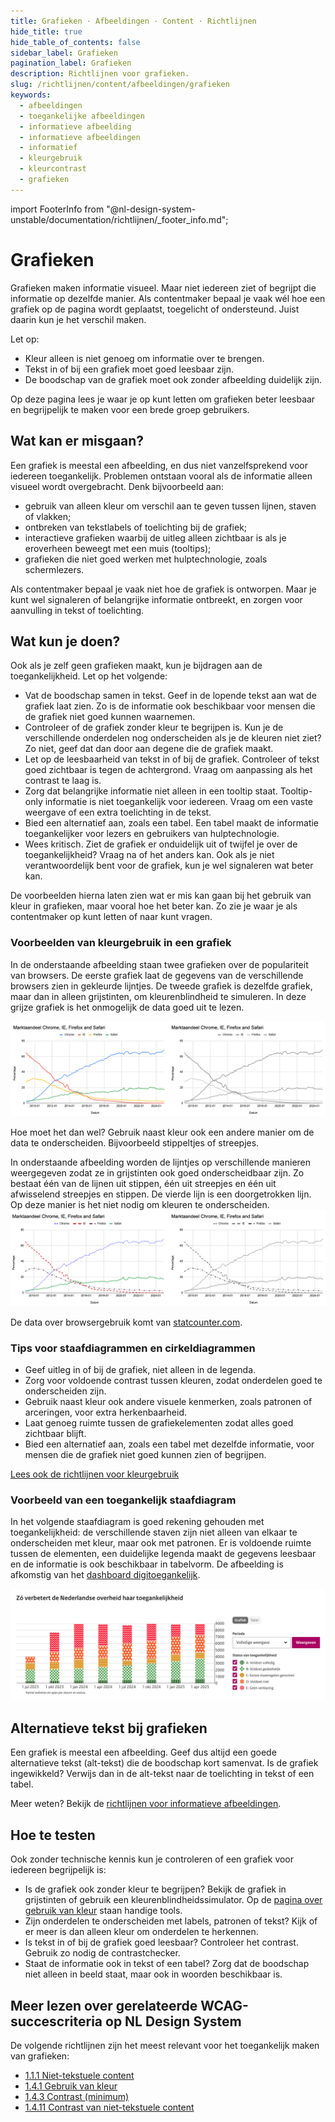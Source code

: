 ```yaml
---
title: Grafieken · Afbeeldingen · Content · Richtlijnen
hide_title: true
hide_table_of_contents: false
sidebar_label: Grafieken
pagination_label: Grafieken
description: Richtlijnen voor grafieken.
slug: /richtlijnen/content/afbeeldingen/grafieken
keywords:
  - afbeeldingen
  - toegankelijke afbeeldingen
  - informatieve afbeelding
  - informatieve afbeeldingen
  - informatief
  - kleurgebruik
  - kleurcontrast
  - grafieken
---
```


<!-- @license CC0-1.0 -->

import FooterInfo from "@nl-design-system-unstable/documentation/richtlijnen/\_footer_info.md";

# Grafieken

Grafieken maken informatie visueel. Maar niet iedereen ziet of begrijpt die informatie op dezelfde manier. Als contentmaker bepaal je vaak wél hoe een grafiek op de pagina wordt geplaatst, toegelicht of ondersteund. Juist daarin kun je het verschil maken.

Let op:

- Kleur alleen is niet genoeg om informatie over te brengen.
- Tekst in of bij een grafiek moet goed leesbaar zijn.
- De boodschap van de grafiek moet ook zonder afbeelding duidelijk zijn.

Op deze pagina lees je waar je op kunt letten om grafieken beter leesbaar en begrijpelijk te maken voor een brede groep gebruikers.

## Wat kan er misgaan?

Een grafiek is meestal een afbeelding, en dus niet vanzelfsprekend voor iedereen toegankelijk. Problemen ontstaan vooral als de informatie alleen visueel wordt overgebracht. Denk bijvoorbeeld aan:

- gebruik van alleen kleur om verschil aan te geven tussen lijnen, staven of vlakken;
- ontbreken van tekstlabels of toelichting bij de grafiek;
- interactieve grafieken waarbij de uitleg alleen zichtbaar is als je eroverheen beweegt met een muis (tooltips);
- grafieken die niet goed werken met hulptechnologie, zoals schermlezers.

Als contentmaker bepaal je vaak niet hoe de grafiek is ontworpen. Maar je kunt wel signaleren of belangrijke informatie ontbreekt, en zorgen voor aanvulling in tekst of toelichting.

## Wat kun je doen?

Ook als je zelf geen grafieken maakt, kun je bijdragen aan de toegankelijkheid. Let op het volgende:

- Vat de boodschap samen in tekst. Geef in de lopende tekst aan wat de grafiek laat zien. Zo is de informatie ook beschikbaar voor mensen die de grafiek niet goed kunnen waarnemen.
- Controleer of de grafiek zonder kleur te begrijpen is. Kun je de verschillende onderdelen nog onderscheiden als je de kleuren niet ziet? Zo niet, geef dat dan door aan degene die de grafiek maakt.
- Let op de leesbaarheid van tekst in of bij de grafiek. Controleer of tekst goed zichtbaar is tegen de achtergrond. Vraag om aanpassing als het contrast te laag is.
- Zorg dat belangrijke informatie niet alleen in een tooltip staat. Tooltip-only informatie is niet toegankelijk voor iedereen. Vraag om een vaste weergave of een extra toelichting in de tekst.
- Bied een alternatief aan, zoals een tabel. Een tabel maakt de informatie toegankelijker voor lezers en gebruikers van hulptechnologie.
- Wees kritisch. Ziet de grafiek er onduidelijk uit of twijfel je over de toegankelijkheid? Vraag na of het anders kan. Ook als je niet verantwoordelijk bent voor de grafiek, kun je wel signaleren wat beter kan.

De voorbeelden hierna laten zien wat er mis kan gaan bij het gebruik van kleur in grafieken, maar vooral hoe het beter kan. Zo zie je waar je als contentmaker op kunt letten of naar kunt vragen.

### Voorbeelden van kleurgebruik in een grafiek

In de onderstaande afbeelding staan twee grafieken over de populariteit van browsers. De eerste grafiek laat de gegevens van de verschillende browsers zien in gekleurde lijntjes. De tweede grafiek is dezelfde grafiek, maar dan in alleen grijstinten, om kleurenblindheid te simuleren. In deze grijze grafiek is het onmogelijk de data goed uit te lezen.

![Twee verschillende weergaven van een grafiek over de populariteit van verschillende webbrowsers, een met gekleurde lijntjes en daarnaast dezelfde grafiek in grijstinten.](https://raw.githubusercontent.com/nl-design-system/documentatie/assets/wcag-1-4-1-grafiek-fout.png)

Hoe moet het dan wel? Gebruik naast kleur ook een andere manier om de data te onderscheiden. Bijvoorbeeld stippeltjes of streepjes.

In onderstaande afbeelding worden de lijntjes op verschillende manieren weergegeven zodat ze in grijstinten ook goed onderscheidbaar zijn. Zo bestaat één van de lijnen uit stippen, één uit streepjes en één uit afwisselend streepjes en stippen. De vierde lijn is een doorgetrokken lijn. Op deze manier is het niet nodig om kleuren te onderscheiden.
![Twee verschillende weergaven van een grafiek over de populariteit van verschillende webbrowsers, een met gekleurde maar verschillend gestreepte lijntjes en daarnaast dezelfde grafiek in grijstinten.](https://raw.githubusercontent.com/nl-design-system/documentatie/assets/wcag-1-4-1-grafiek-goed.png)

De data over browsergebruik komt van [statcounter.com](https://gs.statcounter.com/browser-market-share#monthly-200901-202412).

### Tips voor staafdiagrammen en cirkeldiagrammen

- Geef uitleg in of bij de grafiek, niet alleen in de legenda.
- Zorg voor voldoende contrast tussen kleuren, zodat onderdelen goed te onderscheiden zijn.
- Gebruik naast kleur ook andere visuele kenmerken, zoals patronen of arceringen, voor extra herkenbaarheid.
- Laat genoeg ruimte tussen de grafiekelementen zodat alles goed zichtbaar blijft.
- Bied een alternatief aan, zoals een tabel met dezelfde informatie, voor mensen die de grafiek niet goed kunnen zien of begrijpen.

[Lees ook de richtlijnen voor kleurgebruik](/richtlijnen/content/tekstopmaak/kleurgebruik/)

### Voorbeeld van een toegankelijk staafdiagram

In het volgende staafdiagram is goed rekening gehouden met toegankelijkheid: de verschillende staven zijn niet alleen van elkaar te onderscheiden met kleur, maar ook met patronen. Er is voldoende ruimte tussen de elementen, een duidelijke legenda maakt de gegevens leesbaar en de informatie is ook beschikbaar in tabelvorm. De afbeelding is afkomstig van het [dashboard digitoegankelijk](https://dashboard.digitoegankelijk.nl/).

![Voorbeeld van een toegankelijk staafdiagram met patronen goede leesbaarheid en toelichting in tekst en tabel](https://raw.githubusercontent.com/nl-design-system/documentatie/assets/richtlijnen-content-afbeeldingen-grafieken-kleurgebruik.png)

## Alternatieve tekst bij grafieken

Een grafiek is meestal een afbeelding. Geef dus altijd een goede alternatieve tekst (alt-tekst) die de boodschap kort samenvat. Is de grafiek ingewikkeld? Verwijs dan in de alt-tekst naar de toelichting in tekst of een tabel.

Meer weten? Bekijk de [richtlijnen voor informatieve afbeeldingen](/richtlijnen/content/afbeeldingen/informatieve-afbeeldingen).

## Hoe te testen

Ook zonder technische kennis kun je controleren of een grafiek voor iedereen begrijpelijk is:

- Is de grafiek ook zonder kleur te begrijpen?
  Bekijk de grafiek in grijstinten of gebruik een kleurenblindheidssimulator. Op de [pagina over gebruik van kleur](/wcag/1.4.1#hoe-te-testen) staan handige tools.
- Zijn onderdelen te onderscheiden met labels, patronen of tekst?
  Kijk of er meer is dan alleen kleur om onderdelen te herkennen.
- Is tekst in of bij de grafiek goed leesbaar?
  Controleer het contrast. Gebruik zo nodig de contrastchecker.
- Staat de informatie ook in tekst of een tabel?
  Zorg dat de boodschap niet alleen in beeld staat, maar ook in woorden beschikbaar is.

## Meer lezen over gerelateerde WCAG-succescriteria op NL Design System

De volgende richtlijnen zijn het meest relevant voor het toegankelijk maken van grafieken:

- [1.1.1 Niet-tekstuele content](/wcag/1.1.1)
- [1.4.1 Gebruik van kleur](/wcag/1.4.1)
- [1.4.3 Contrast (minimum)](/wcag/1.4.3)
- [1.4.11 Contrast van niet-tekstuele content](/wcag/1.4.11)

<FooterInfo />
